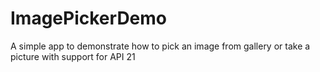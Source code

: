 # ImagePickerDemo
A simple app to demonstrate how to pick an image from gallery or take a picture with support for API 21

